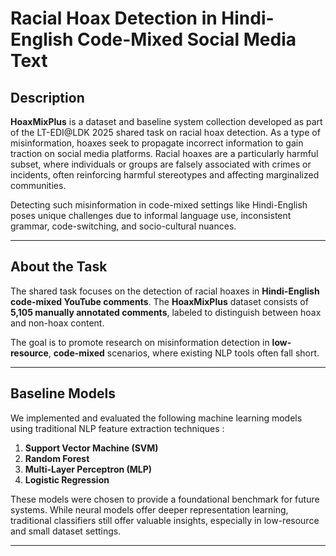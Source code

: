 # Racial Hoax Detection in Hindi-English Code-Mixed Social Media Text

## Description

**HoaxMixPlus** is a dataset and baseline system collection developed as part of the LT-EDI\@LDK 2025 shared task on racial hoax detection. As a type of misinformation, hoaxes seek to propagate incorrect information to gain traction on social media platforms. Racial hoaxes are a particularly harmful subset, where individuals or groups are falsely associated with crimes or incidents, often reinforcing harmful stereotypes and affecting marginalized communities.

Detecting such misinformation in code-mixed settings like Hindi-English poses unique challenges due to informal language use, inconsistent grammar, code-switching, and socio-cultural nuances.

---

## About the Task

The shared task focuses on the detection of racial hoaxes in **Hindi-English code-mixed YouTube comments**. The **HoaxMixPlus** dataset consists of **5,105 manually annotated comments**, labeled to distinguish between hoax and non-hoax content.

The goal is to promote research on misinformation detection in **low-resource**, **code-mixed** scenarios, where existing NLP tools often fall short.

---

## Baseline Models

We implemented and evaluated the following machine learning models using traditional NLP feature extraction techniques :

1. **Support Vector Machine (SVM)**
2. **Random Forest**
3. **Multi-Layer Perceptron (MLP)**
4. **Logistic Regression**

These models were chosen to provide a foundational benchmark for future systems. While neural models offer deeper representation learning, traditional classifiers still offer valuable insights, especially in low-resource and small dataset settings.

---
